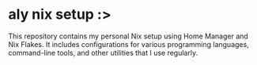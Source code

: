 # aly nix setup :>

This repository contains my personal Nix setup using Home Manager and Nix Flakes. It includes configurations for various programming languages, command-line tools, and other utilities that I use regularly.
